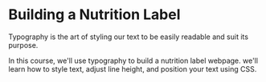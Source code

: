 # Building a Nutrition Label

Typography is the art of styling our text to be easily readable and suit its purpose.

In this course, we'll use typography to build a nutrition label webpage. we'll learn how to style text, adjust line height, and position your text using CSS.